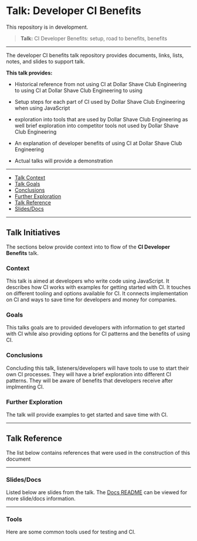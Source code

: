 # Talk: Developer CI Benefits

This repository is in development.

> **Talk:** CI Developer Benefits: setup, road to benefits, benefits

----

The developer CI benefits talk repository provides documents, links, lists, notes, and slides to support talk.

**This talk provides:**

- Historical reference from not using CI at Dollar Shave Club Engineering to using CI at Dollar Shave Club Engineering to using
- Setup steps for each part of CI used by Dollar Shave Club Engineering when using JavaScript
- exploration into tools that are used by Dollar Shave Club Engineering as well brief exploration into competitor tools not used by Dollar Shave Club Engineering
- An explanation of developer benefits of using CI at Dollar Shave Club Engineering

- Actual talks will provide a demonstration

----

- [Talk Context](#talk-context)
- [Talk Goals](#talk-goals)
- [Conclusions](#conclusions)
- [Further Exploration](#further-exploration)
- [Talk Reference](#talk-reference)
- [Slides/Docs](#slides-docs)

----

## Talk Initiatives

The sections below provide context into to flow of the **CI Developer Benefits** talk.

### Context

This talk is aimed at developers who write code using JavaScript. It describes how CI works with examples for  getting started with CI. It touches on different tooling and options available for CI. It connects implementation on CI and ways to save time for developers and money for companies.

### Goals

This talks goals are to provided developers with information to get started with CI while also providing options for CI patterns and the benefits of using CI.

### Conclusions

Concluding this talk, listeners/developers will have tools to use to start their own CI processes. They will have a brief exploration into different CI patterns. They will be aware of benefits that developers receive after implmenting CI.

### Further Exploration

The talk will provide examples to get started and save time with CI.

----

## Talk Reference

The list below contains references that were used in the construction of this document

----

### Slides/Docs

Listed below are slides from the talk. The [Docs README]() can be viewed for more slide/docs information.

----

### Tools

Here are some common tools used for testing and CI.
